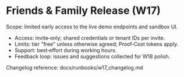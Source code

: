 # Friends & Family Release (W17)

Scope: limited early access to the live demo endpoints and sandbox UI.

- Access: invite‑only; shared credentials or tenant IDs per invite.
- Limits: tier "free" unless otherwise agreed; Proof‑Cost tokens apply.
- Support: best‑effort during working hours.
- Feedback loop: issues and suggestions collected for W18 polish.

Changelog reference: docs/runbooks/w17_changelog.md

